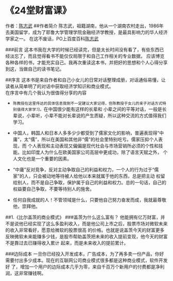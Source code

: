 # 《24堂财富课》

作者：[陈志武](http://blog.sina.com.cn/u/1222713954)
##作者简介
陈志武，祖籍湖南，他从一个湖南农村走出，1986年去美国留学，成为了耶鲁大学管理学院金融经济学教授，是最具影响力的华人经济学家之一。
在这不废话，PO上百度百科[陈志武](http://baike.baidu.com/link?url=8rpcBiiEH9IwZ-I4Dd70NrLVnl4IL6iYLJcdqM8Vf-Wqae02SaSxMceJGLbcEZt-yGzl8XGNRj4yd5gZTgZn2fAKfLA8PA4umdC8-ZLQ4v7)

###前言
这本书我在大学的时候已经读完，但是太长时间没有看了，有些东西已经淡忘了，而且觉得看书不能仅仅局限于和自己工作相关的专业数据，
应该博览各种各样的书，才能充实自己。我再次重读这本书，并把好的思想和个人心得分享到这，当做自己的读书笔记。

##序言
这本书是来自作者和自己小女儿的日常对话整理成册，对话通俗易懂，让读者从简单明了的对话中获取经济学知识和商业模式。<br/>
在序言中有几个我认为很值得分享的内容
- `陈教授在这里传达的具体信息我倒不一定建议大家记得，但陈教授于女儿的亲子对话方式特别值得大家学习。`在中国很少能有这样的长辈和
小辈之间的平等对话，一般是长辈说，小辈听，小辈不能对长辈说的产生质疑，所以这种交流的方式值得我们学习。

- 中国人，韩国人和日本人多多少少都受到了儒家文化的影响，普遍表现得“中庸”，太“儒”，所以在美国和其他非“儒”的社会里特别吃亏。儒家压抑个人表现，而
个人表现和主动表现又偏偏是现代社会与市场营销所必须的个性和技能。比如印度人为什么在欧美国家公司高层中更成功，除了语言天赋之外，
个人文化也是一个重要的因素。

- “中庸”反对竞争，反对主动争取自己的利益和权力，一个人的行为过于“儒家”的人，只会被动地等待被人给他以本来就属于他的东西，总是把主动
权留给别人，而不是自己争取，保护属于自己的利益和权力。总的一句话，自己的权益要自己争取，不要等待别人的施舍。

- 任何自我成就的人！不管领域是什么，只要他自己努力奋发而成，我就最尊敬他，崇拜他。

##1.《比尔盖茨的商业模式》
###盖茨为什么这么富有？
他能拥有亿万财富，并不是说他已经实现了这么多盈利收入，而是他公司上市之后，股票市场对微软未来的收入非常看好，愿意给微软的股票很高
的价格。也就是说盖茨今天的财富更多反映微软未来能赚多少钱，是股市帮助盖茨把未来的收入提前变现，他今天的财富不是靠过去已赚得收入累计
起来，而是未来收入的提前累计。

###边际成本
一旦你已经投入开发成本，广告成本，为了再多卖一份产品，你好需要付出多少成本。现在的互联网公司商业模式很多都是这种商业模式，软件开发好
了，增加一个用户的边际成本几乎为零，来自千百万个新用户的付费都是净利润，这非常赚钱啊。
